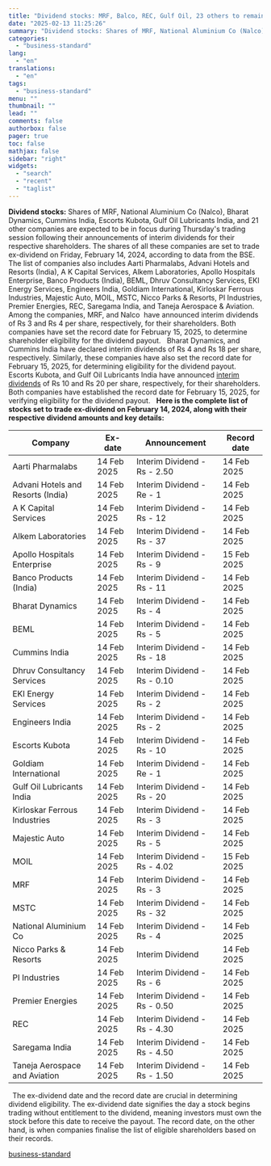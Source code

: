 ```yaml
---
title: "Dividend stocks: MRF, Balco, REC, Gulf Oil, 23 others to remain in focus"
date: "2025-02-13 11:25:26"
summary: "Dividend stocks: Shares of MRF, National Aluminium Co (Nalco), Bharat Dynamics, Cummins India, Escorts Kubota, Gulf Oil Lubricants India, and 21 other companies are expected to be in focus during Thursday's trading session following their announcements of interim dividends for their respective shareholders. The shares of all these companies are..."
categories:
  - "business-standard"
lang:
  - "en"
translations:
  - "en"
tags:
  - "business-standard"
menu: ""
thumbnail: ""
lead: ""
comments: false
authorbox: false
pager: true
toc: false
mathjax: false
sidebar: "right"
widgets:
  - "search"
  - "recent"
  - "taglist"
---
```


**Dividend stocks:** Shares of MRF, National Aluminium Co (Nalco), Bharat Dynamics, Cummins India, Escorts Kubota, Gulf Oil Lubricants India, and 21 other companies are expected to be in focus during Thursday's trading session following their announcements of interim dividends for their respective shareholders. The shares of all these companies are set to trade ex-dividend on Friday, February 14, 2024, according to data from the BSE.
 
The list of companies also includes Aarti Pharmalabs, Advani Hotels and Resorts (India), A K Capital Services, Alkem Laboratories, Apollo Hospitals Enterprise, Banco Products (India), BEML, Dhruv Consultancy Services, EKI Energy Services, Engineers India, Goldiam International, Kirloskar Ferrous Industries, Majestic Auto, MOIL, MSTC, Nicco Parks & Resorts, PI Industries, Premier Energies, REC, Saregama India, and Taneja Aerospace & Aviation. 
 
Among the companies, MRF, and Nalco  have announced interim dividends of Rs 3 and Rs 4 per share, respectively, for their shareholders. Both companies have set the record date for February 15, 2025, to determine shareholder eligibility for the dividend payout.
 
Bharat Dynamics, and Cummins India have declared interim dividends of Rs 4 and Rs 18 per share, respectively. Similarly, these companies have also set the record date for February 15, 2025, for determining eligibility for the dividend payout.
 
Escorts Kubota, and Gulf Oil Lubricants India have announced [interim dividends](https://www.business-standard.com/topic/interim-dividend) of Rs 10 and Rs 20 per share, respectively, for their shareholders. Both companies have established the record date for February 15, 2025, for verifying eligibility for the dividend payout.
 
**Here is the complete list of stocks set to trade ex-dividend on February 14, 2024, along with their respective dividend amounts and key details:**
 

| Company | Ex-date | Announcement | Record date |
| --- | --- | --- | --- |
| Aarti Pharmalabs | 14 Feb 2025 | Interim Dividend - Rs - 2.50 | 14 Feb 2025 |
| Advani Hotels and Resorts (India) | 14 Feb 2025 | Interim Dividend - Re - 1 | 14 Feb 2025 |
| A K Capital Services | 14 Feb 2025 | Interim Dividend - Rs - 12 | 14 Feb 2025 |
| Alkem Laboratories | 14 Feb 2025 | Interim Dividend - Rs - 37 | 14 Feb 2025 |
| Apollo Hospitals Enterprise | 14 Feb 2025 | Interim Dividend - Rs - 9 | 15 Feb 2025 |
| Banco Products (India) | 14 Feb 2025 | Interim Dividend - Rs - 11 | 14 Feb 2025 |
| Bharat Dynamics | 14 Feb 2025 | Interim Dividend - Rs - 4 | 14 Feb 2025 |
| BEML | 14 Feb 2025 | Interim Dividend - Rs - 5 | 14 Feb 2025 |
| Cummins India | 14 Feb 2025 | Interim Dividend - Rs - 18 | 14 Feb 2025 |
| Dhruv Consultancy Services | 14 Feb 2025 | Interim Dividend - Rs - 0.10 | 14 Feb 2025 |
| EKI Energy Services | 14 Feb 2025 | Interim Dividend - Rs - 2 | 14 Feb 2025 |
| Engineers India | 14 Feb 2025 | Interim Dividend - Rs - 2 | 14 Feb 2025 |
| Escorts Kubota | 14 Feb 2025 | Interim Dividend - Rs - 10 | 14 Feb 2025 |
| Goldiam International | 14 Feb 2025 | Interim Dividend - Re - 1 | 14 Feb 2025 |
| Gulf Oil Lubricants India | 14 Feb 2025 | Interim Dividend - Rs - 20 | 14 Feb 2025 |
| Kirloskar Ferrous Industries | 14 Feb 2025 | Interim Dividend - Rs - 3 | 14 Feb 2025 |
| Majestic Auto | 14 Feb 2025 | Interim Dividend - Rs - 5 | 14 Feb 2025 |
| MOIL | 14 Feb 2025 | Interim Dividend - Rs - 4.02 | 15 Feb 2025 |
| MRF | 14 Feb 2025 | Interim Dividend - Rs - 3 | 14 Feb 2025 |
| MSTC | 14 Feb 2025 | Interim Dividend - Rs - 32 | 14 Feb 2025 |
| National Aluminium Co | 14 Feb 2025 | Interim Dividend - Rs - 4 | 14 Feb 2025 |
| Nicco Parks & Resorts | 14 Feb 2025 | Interim Dividend | 14 Feb 2025 |
| PI Industries | 14 Feb 2025 | Interim Dividend - Rs - 6 | 14 Feb 2025 |
| Premier Energies | 14 Feb 2025 | Interim Dividend - Rs - 0.50 | 14 Feb 2025 |
| REC | 14 Feb 2025 | Interim Dividend - Rs - 4.30 | 14 Feb 2025 |
| Saregama India | 14 Feb 2025 | Interim Dividend - Rs - 4.50 | 14 Feb 2025 |
| Taneja Aerospace and Aviation | 14 Feb 2025 | Interim Dividend - Rs - 1.50 | 14 Feb 2025 |


 
The ex-dividend date and the record date are crucial in determining dividend eligibility. The ex-dividend date signifies the day a stock begins trading without entitlement to the dividend, meaning investors must own the stock before this date to receive the payout. The record date, on the other hand, is when companies finalise the list of eligible shareholders based on their records.

[business-standard](https://www.business-standard.com/markets/news/dividend-stocks-mrf-balco-rec-gulf-oil-23-others-to-remain-in-focus-125021300135_1.html)
